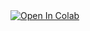 <a target="_blank" href="https://colab.research.google.com/github/nalayakofficial/St-re-ss-co-lab/blob/main/Colab.ipynb">
  <img src="https://colab.research.google.com/assets/colab-badge.svg" alt="Open In Colab"/>
</a>
